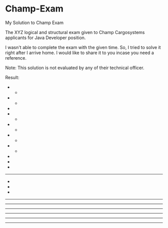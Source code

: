 # Champ-Exam
My Solution to Champ Exam

The XYZ logical and structural exam given to Champ Cargosystems applicants for Java Developer position.

I wasn't able to complete the exam with the given time. So, I tried to solve it right after I arrive home. I would like to share it to you incase you need a reference.

Note: This solution is not evaluated by any of their technical officer.

Result:

*   *
 * * 
  *  
 * * 
*   *

*   *
 * * 
  *  
  *  
  *  

*****
   * 
  *  
 *   
*****


*   * *   * ***** 
 * *   * *     *  
  *     *     *   
 * *    *    *    
*   *   *   ***** 
